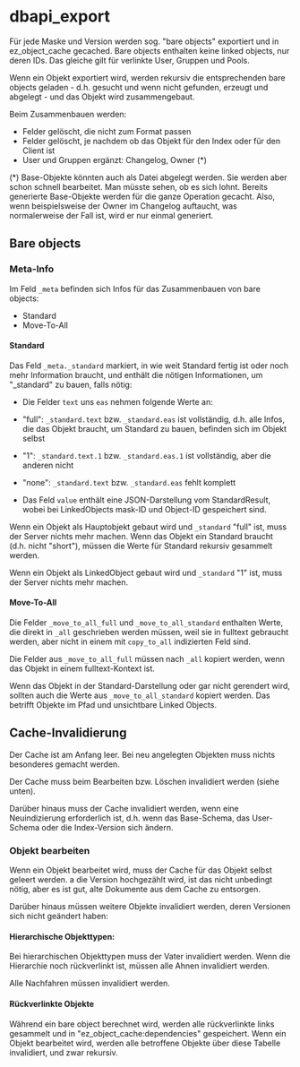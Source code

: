 # dbapi_export

Für jede Maske und Version werden sog. "bare objects" exportiert und in ez_object_cache gecached. Bare objects enthalten keine linked objects, nur deren IDs. Das gleiche
gilt für verlinkte User, Gruppen und Pools.

Wenn ein Objekt exportiert wird, werden rekursiv die entsprechenden bare objects geladen - d.h. gesucht und wenn nicht gefunden, erzeugt und abgelegt - und das
Objekt wird zusammengebaut.

Beim Zusammenbauen werden:

- Felder gelöscht, die nicht zum Format passen
- Felder gelöscht, je nachdem ob das Objekt für den Index oder für den Client ist
- User und Gruppen ergänzt: Changelog, Owner (*)

(\*) Base-Objekte könnten auch als Datei abgelegt werden. Sie werden aber schon schnell bearbeitet. Man müsste sehen, ob es sich lohnt. Bereits generierte Base-Objekte werden
für die ganze Operation gecacht. Also, wenn beispielsweise der Owner im Changelog auftaucht, was normalerweise der Fall ist, wird er nur einmal generiert.

## Bare objects

### Meta-Info

Im Feld `_meta` befinden sich Infos für das Zusammenbauen von bare objects:

- Standard
- Move-To-All

#### Standard

Das Feld `_meta._standard` markiert, in wie weit Standard fertig ist oder noch mehr Information braucht, und enthält die nötigen Informationen, um "_standard" zu bauen,
falls nötig:

- Die Felder `text` uns `eas` nehmen folgende Werte an:

- "full": `_standard.text` bzw. `_standard.eas` ist vollständig, d.h. alle Infos, die das Objekt braucht, um Standard zu bauen, befinden sich im Objekt selbst
- "1": `_standard.text.1` bzw. `_standard.eas.1` ist vollständig, aber die anderen nicht
- "none": `_standard.text` bzw. `_standard.eas` fehlt komplett

- Das Feld `value` enthält eine JSON-Darstellung vom StandardResult, wobei bei LinkedObjects mask-ID und Object-ID gespeichert sind.

Wenn ein Objekt als Hauptobjekt gebaut wird und `_standard` "full" ist, muss der Server nichts mehr machen.
Wenn das Objekt ein Standard braucht (d.h. nicht "short"), müssen die Werte für Standard rekursiv gesammelt werden.

Wenn ein Objekt als LinkedObject gebaut wird und `_standard` "1" ist, muss der Server nichts mehr machen.

#### Move-To-All

Die Felder `_move_to_all_full` und `_move_to_all_standard` enthalten Werte, die direkt in `_all` geschrieben werden müssen, weil sie in fulltext gebraucht werden,
aber nicht in einem mit `copy_to_all` indizierten Feld sind.

Die Felder aus `_move_to_all_full` müssen nach `_all` kopiert werden, wenn das Objekt in einem fulltext-Kontext ist.

Wenn das Objekt in der Standard-Darstellung oder gar nicht gerendert wird, sollten auch die Werte aus `_move_to_all_standard` kopiert werden. Das betrifft Objekte im
Pfad und unsichtbare Linked Objects.

## Cache-Invalidierung

Der Cache ist am Anfang leer. Bei neu angelegten Objekten muss nichts besonderes gemacht werden.

Der Cache muss beim Bearbeiten bzw. Löschen invalidiert werden (siehe unten).

Darüber hinaus muss der Cache invalidiert werden, wenn eine Neuindizierung erforderlich ist, d.h. wenn das Base-Schema, das User-Schema oder die Index-Version
sich ändern.

### Objekt bearbeiten ###

Wenn ein Objekt bearbeitet wird, muss der Cache für das Objekt selbst geleert werden.
a die Version hochgezählt wird, ist das nicht unbedingt nötig, aber es ist gut, alte Dokumente aus dem Cache zu entsorgen.

Darüber hinaus müssen weitere Objekte invalidiert werden, deren Versionen sich nicht geändert haben:

#### Hierarchische Objekttypen:

Bei hierarchischen Objekttypen muss der Vater invalidiert werden. Wenn die Hierarchie noch rückverlinkt ist, müssen
alle Ahnen invalidiert werden.

Alle Nachfahren müssen invalidiert werden.

#### Rückverlinkte Objekte

Während ein bare object berechnet wird, werden alle rückverlinkte links gesammelt und in "ez_object_cache:dependencies" gespeichert.
Wenn ein Objekt bearbeitet wird, werden alle betroffene Objekte über diese Tabelle invalidiert, und zwar rekursiv.







